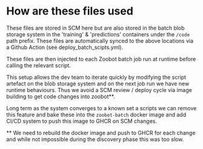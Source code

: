 # How are these files used

These files are stored in SCM here but are also stored in the batch blob storage system in the 'training' & 'predictions' containers under the `/code` path prefix. These files are automatically synced to the above locations via a Github Action (see deploy_batch_scipts.yml).

These files are then injected to each Zoobot batch job run at runtime before calling the relevant script.

This setup allows the dev team to iterate quickly by modifying the script artefact on the blob storage system and on the next job run we have new runtime behaviours. Thus we avoid a SCM review / deploy cycle via image building to get code changes into zoobot**.

Long term as the system converges to a known set a scripts we can remove this feature and bake these into the `zoobot-batch` docker image and add CI/CD system to push this image to GHCR on SCM changes.

** We need to rebuild the docker image and push to GHCR for each change and while not impossible during the discovery phase this was too slow.
